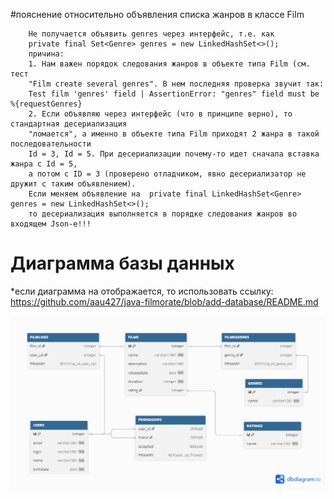 
#пояснение относительно объявления списка жанров в классе Film

        Не получается объявить genres через интерфейс, т.е. как
        private final Set<Genre> genres = new LinkedHashSet<>();
        причина:
        1. Нам важен порядок следования жанров в объекте типа Film (см. тест
        "Film create several genres". В нем последняя проверка звучит так:
        Test film 'genres' field | AssertionError: "genres" field must be %{requestGenres}
        2. Если объявляю через интерфейс (что в принципе верно), то стандартная десериализация
        "ломается", а именно в объекте типа Film приходят 2 жанра в такой последовательности
        Id = 3, Id = 5. При десериализации почему-то идет сначала вставка жанра с Id = 5,
        а потом с ID = 3 (проверено отладчиком, явно десериализатор не дружит с таким объявлением).
        Если меняем объявление на  private final LinkedHashSet<Genre> genres = new LinkedHashSet<>();
        то десериализация выполняется в порядке следования жанров во входящем Json-e!!!


# Диаграмма базы данных
*если диаграмма на отображается, то использовать ссылку:
https://github.com/aau427/java-filmorate/blob/add-database/README.md

![схема базы данных](/src/main/assets/images/schema.png)